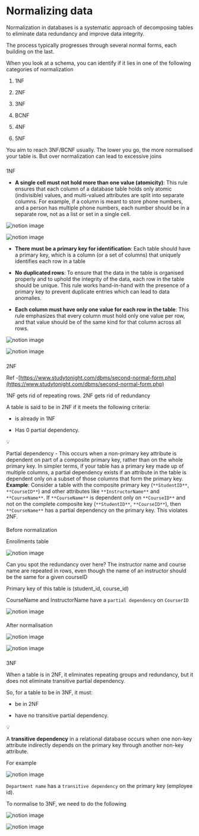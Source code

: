 # Normalizing data

Normalization in databases is a systematic approach of decomposing tables to eliminate data redundancy and improve data integrity.

The process typically progresses through several normal forms, each building on the last.

When you look at a schema, you can identify if it lies in one of the following categories of normalization

1.  1NF

2.  2NF

3.  3NF

4.  BCNF

5.  4NF

6.  5NF

You aim to reach 3NF/BCNF usually. The lower you go, the more normalised your table is. But over normalization can lead to excessive joins

### 

[](#2bee934c52814e5389af6740d7d5a205 "1NF")1NF

*   **A single cell must not hold more than one value (atomicity)**: This rule ensures that each column of a database table holds only atomic (indivisible) values, and multi-valued attributes are split into separate columns. For example, if a column is meant to store phone numbers, and a person has multiple phone numbers, each number should be in a separate row, not as a list or set in a single cell.

![notion image](https://www.notion.so/image/https%3A%2F%2Fprod-files-secure.s3.us-west-2.amazonaws.com%2F085e8ad8-528e-47d7-8922-a23dc4016453%2F93afac44-d131-4622-a7b7-11704ac94c8e%2FScreenshot_2024-05-03_at_12.26.37_PM.png?table=block&id=403e39a2-1496-4192-8931-d6316ae21ed8&cache=v2)

![notion image](https://www.notion.so/image/https%3A%2F%2Fprod-files-secure.s3.us-west-2.amazonaws.com%2F085e8ad8-528e-47d7-8922-a23dc4016453%2Fb2fec16c-b8f7-4717-9513-677f09c0f6cc%2FScreenshot_2024-05-03_at_12.26.41_PM.png?table=block&id=1a850971-420b-4ae0-afc9-f2ef58f7465b&cache=v2)

*   **There must be a primary key for identification**: Each table should have a primary key, which is a column (or a set of columns) that uniquely identifies each row in a table

*   **No duplicated rows**: To ensure that the data in the table is organised properly and to uphold the integrity of the data, each row in the table should be unique. This rule works hand-in-hand with the presence of a primary key to prevent duplicate entries which can lead to data anomalies.

*   **Each column must have only one value for each row in the table**: This rule emphasizes that every column must hold only one value per row, and that value should be of the same kind for that column across all rows.

![notion image](https://www.notion.so/image/https%3A%2F%2Fprod-files-secure.s3.us-west-2.amazonaws.com%2F085e8ad8-528e-47d7-8922-a23dc4016453%2F72b3d81b-6a03-4f01-8bcb-480de001abc6%2FScreenshot_2024-05-03_at_12.25.23_PM.png?table=block&id=f9108d9a-fb29-426d-83da-74206c873c35&cache=v2)

![notion image](https://www.notion.so/image/https%3A%2F%2Fprod-files-secure.s3.us-west-2.amazonaws.com%2F085e8ad8-528e-47d7-8922-a23dc4016453%2Fa18e7a09-e396-480d-829e-221649ae61a6%2FScreenshot_2024-05-03_at_12.25.26_PM.png?table=block&id=a44b52af-9efc-4f63-a551-3b3db7f09a34&cache=v2)

### 

[](#077c88386d434a6ea6c4c35c4b611c41 "2NF")2NF

Ref -[https://www.studytonight.com/dbms/second-normal-form.php](https://www.studytonight.com/dbms/second-normal-form.php)

1NF gets rid of repeating rows. 2NF gets rid of redundancy

A table is said to be in 2NF if it meets the following criteria:

*   is already in 1NF

*   Has 0 partial dependency.

💡

Partial dependency - This occurs when a non-primary key attribute is dependent on part of a composite primary key, rather than on the whole primary key. In simpler terms, if your table has a primary key made up of multiple columns, a partial dependency exists if an attribute in the table is dependent only on a subset of those columns that form the primary key. **Example**: Consider a table with the composite primary key (`**StudentID**`, `**CourseID**`) and other attributes like `**InstructorName**` and `**CourseName**`. If `**CourseName**` is dependent only on `**CourseID**` and not on the complete composite key (`**StudentID**`, `**CourseID**`), then `**CourseName**` has a partial dependency on the primary key. This violates 2NF.

#### 

[](#fe6075564c1a4babb0a9e575d5e9f768 "Before normalization")Before normalization

Enrollments table

![notion image](https://www.notion.so/image/https%3A%2F%2Fprod-files-secure.s3.us-west-2.amazonaws.com%2F085e8ad8-528e-47d7-8922-a23dc4016453%2Fd56a2464-4a92-432d-aa79-c998f1f58c34%2FScreenshot_2024-05-03_at_1.07.47_PM.png?table=block&id=96cced59-7dd4-4ec7-8c2f-5ec0c54ba8ca&cache=v2)

Can you spot the redundancy over here? The instructor name and course name are repeated in rows, even though the name of an instructor should be the same for a given courseID

Primary key of this table is (student\_id, course\_id)

CourseName and InstructorName have a `partial dependency` on `CourserID`

![notion image](https://www.notion.so/image/https%3A%2F%2Fprod-files-secure.s3.us-west-2.amazonaws.com%2F085e8ad8-528e-47d7-8922-a23dc4016453%2Fd9028a09-53f6-452e-a17c-37b061e6ce61%2FScreenshot_2024-05-03_at_1.11.14_PM.png?table=block&id=9d11093f-3ca3-45de-98ad-9440e1afdaa1&cache=v2)

#### 

[](#52c9cb1936a244da953179c87a3db5d6 "After normalisation")After normalisation

![notion image](https://www.notion.so/image/https%3A%2F%2Fprod-files-secure.s3.us-west-2.amazonaws.com%2F085e8ad8-528e-47d7-8922-a23dc4016453%2F15fd6c51-8574-4911-9f95-facebfc3e2e8%2FScreenshot_2024-05-03_at_1.08.17_PM.png?table=block&id=86ec6fa2-d9fa-44e2-b25b-5fadbfd53ed6&cache=v2)

![notion image](https://www.notion.so/image/https%3A%2F%2Fprod-files-secure.s3.us-west-2.amazonaws.com%2F085e8ad8-528e-47d7-8922-a23dc4016453%2Ff1df691d-2fab-489c-b138-844e23289a48%2FScreenshot_2024-05-03_at_1.08.32_PM.png?table=block&id=4a255882-c9c9-448f-8713-be03f1772e18&cache=v2)

### 

[](#47035ddc96534078b99cf7007398b5ef "3NF")3NF

When a table is in 2NF, it eliminates repeating groups and redundancy, but it does not eliminate transitive partial dependency.

So, for a table to be in 3NF, it must:

*   be in 2NF

*   have no transitive partial dependency.

💡

A **transitive dependency** in a relational database occurs when one non-key attribute indirectly depends on the primary key through another non-key attribute.

For example

![notion image](https://www.notion.so/image/https%3A%2F%2Fprod-files-secure.s3.us-west-2.amazonaws.com%2F085e8ad8-528e-47d7-8922-a23dc4016453%2F21b7cf62-dd2d-4674-8884-0e7599fcf627%2FScreenshot_2024-05-03_at_1.29.10_PM.png?table=block&id=36140903-15a9-4ff5-ae9e-0d5209147ed0&cache=v2)

`Department name` has a `transitive dependency` on the primary key (employee id).

To normalise to 3NF, we need to do the following

![notion image](https://www.notion.so/image/https%3A%2F%2Fprod-files-secure.s3.us-west-2.amazonaws.com%2F085e8ad8-528e-47d7-8922-a23dc4016453%2F8443bd6b-4baf-4213-831d-656cb23b243a%2FScreenshot_2024-05-03_at_1.31.18_PM.png?table=block&id=2e03a23f-21ac-4ceb-bef4-0b40f2feef93&cache=v2)

![notion image](https://www.notion.so/image/https%3A%2F%2Fprod-files-secure.s3.us-west-2.amazonaws.com%2F085e8ad8-528e-47d7-8922-a23dc4016453%2F7cfb41e8-bdaf-4083-85a4-7f0ab9017250%2FScreenshot_2024-05-03_at_1.31.21_PM.png?table=block&id=4623f5c4-febc-42b9-b015-14ecb919c5e5&cache=v2)